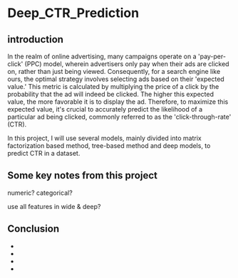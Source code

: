 # Deep_CTR_Prediction

## introduction
In the realm of online advertising, many campaigns operate on a 'pay-per-click' (PPC) model, wherein advertisers only pay when their ads are clicked on, rather than just being viewed. Consequently, for a search engine like ours, the optimal strategy involves selecting ads based on their 'expected value.' This metric is calculated by multiplying the price of a click by the probability that the ad will indeed be clicked. The higher this expected value, the more favorable it is to display the ad. Therefore, to maximize this expected value, it's crucial to accurately predict the likelihood of a particular ad being clicked, commonly referred to as the 'click-through-rate' (CTR).

In this project, I will use several models, mainly divided into matrix factorization based method, tree-based method and deep models, to predict CTR in a dataset.

## Some key notes from this project

numeric? categorical?

use all features in wide & deep?

## Conclusion
-
-
-
-
